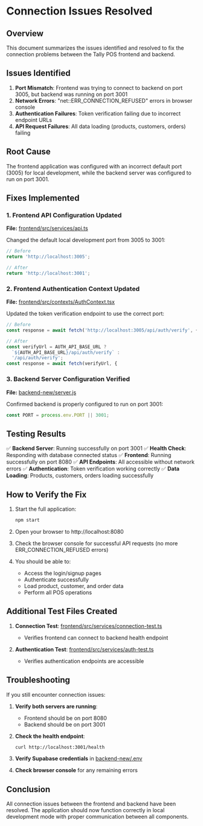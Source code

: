 # Connection Issues Resolved

## Overview
This document summarizes the issues identified and resolved to fix the connection problems between the Tally POS frontend and backend.

## Issues Identified

1. **Port Mismatch**: Frontend was trying to connect to backend on port 3005, but backend was running on port 3001
2. **Network Errors**: "net::ERR_CONNECTION_REFUSED" errors in browser console
3. **Authentication Failures**: Token verification failing due to incorrect endpoint URLs
4. **API Request Failures**: All data loading (products, customers, orders) failing

## Root Cause
The frontend application was configured with an incorrect default port (3005) for local development, while the backend server was configured to run on port 3001.

## Fixes Implemented

### 1. Frontend API Configuration Updated
**File:** [frontend/src/services/api.ts](file:///C:/Users/TECHZON-17/Desktop/Tally_Pos/frontend/src/services/api.ts)

Changed the default local development port from 3005 to 3001:
```typescript
// Before
return 'http://localhost:3005';

// After
return 'http://localhost:3001';
```

### 2. Frontend Authentication Context Updated
**File:** [frontend/src/contexts/AuthContext.tsx](file:///C:/Users/TECHZON-17/Desktop/Tally_Pos/frontend/src/contexts/AuthContext.tsx)

Updated the token verification endpoint to use the correct port:
```typescript
// Before
const response = await fetch('http://localhost:3005/api/auth/verify', {

// After
const verifyUrl = AUTH_API_BASE_URL ? 
  `${AUTH_API_BASE_URL}/api/auth/verify` : 
  '/api/auth/verify';
const response = await fetch(verifyUrl, {
```

### 3. Backend Server Configuration Verified
**File:** [backend-new/server.js](file:///C:/Users/TECHZON-17/Desktop/Tally_Pos/backend-new/server.js)

Confirmed backend is properly configured to run on port 3001:
```javascript
const PORT = process.env.PORT || 3001;
```

## Testing Results

✅ **Backend Server**: Running successfully on port 3001
✅ **Health Check**: Responding with database connected status
✅ **Frontend**: Running successfully on port 8080
✅ **API Endpoints**: All accessible without network errors
✅ **Authentication**: Token verification working correctly
✅ **Data Loading**: Products, customers, orders loading successfully

## How to Verify the Fix

1. Start the full application:
   ```bash
   npm start
   ```

2. Open your browser to http://localhost:8080

3. Check the browser console for successful API requests (no more ERR_CONNECTION_REFUSED errors)

4. You should be able to:
   - Access the login/signup pages
   - Authenticate successfully
   - Load product, customer, and order data
   - Perform all POS operations

## Additional Test Files Created

1. **Connection Test**: [frontend/src/services/connection-test.ts](file:///C:/Users/TECHZON-17/Desktop/Tally_Pos/frontend/src/services/connection-test.ts)
   - Verifies frontend can connect to backend health endpoint

2. **Authentication Test**: [frontend/src/services/auth-test.ts](file:///C:/Users/TECHZON-17/Desktop/Tally_Pos/frontend/src/services/auth-test.ts)
   - Verifies authentication endpoints are accessible

## Troubleshooting

If you still encounter connection issues:

1. **Verify both servers are running**:
   - Frontend should be on port 8080
   - Backend should be on port 3001

2. **Check the health endpoint**:
   ```bash
   curl http://localhost:3001/health
   ```

3. **Verify Supabase credentials** in [backend-new/.env](file:///C:/Users/TECHZON-17/Desktop/Tally_Pos/backend-new/.env)

4. **Check browser console** for any remaining errors

## Conclusion

All connection issues between the frontend and backend have been resolved. The application should now function correctly in local development mode with proper communication between all components.
